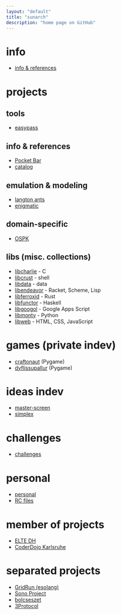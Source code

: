 ```yaml
---
layout: "default"
title: "sunarch"
description: "home page on GitHub"
---
```

# info

- [info & references](refs.md)

# projects

## tools

- [easypass](https://github.com/sunarch/easypass)

## info & references

- [Pocket Bar](https://sunarch.github.io/pocket-bar/)
- [catalog](https://sunarch.github.io/catalog/)

## emulation & modeling

- [langton ants](https://github.com/sunarch/langton-ants)
- [enigmatic](https://github.com/sunarch/enigmatic)

## domain-specific

- [OSPK](https://sunarch.github.io/ospk/)

## libs (misc. collections)

- [libcharlie](https://github.com/sunarch/libcharlie) - C
- [libcrust](https://github.com/sunarch/libcrust) - shell
- [libdata](https://github.com/sunarch/libdata) - data
- [libendeavor](https://github.com/sunarch/libendeavor) - Racket, Scheme, Lisp
- [libferroxid](https://github.com/sunarch/libfunctor) - Rust
- [libfunctor](https://github.com/sunarch/libweb) - Haskell
- [libgoogol](https://github.com/sunarch/libgoogol) - Google Apps Script
- [libmonty](https://github.com/sunarch/libmonty) - Python
- [libweb](https://sunarch.github.io/libweb/) - HTML, CSS, JavaScript

# games (private indev)

- [craftonaut](https://github.com/sunarch/craftonaut) (Pygame)
- [dyflissupallur](https://github.com/sunarch/dyflissupallur) (Pygame)

# ideas indev

- [master-screen](https://github.com/sunarch/master-screen)
- [simplex](https://github.com/sunarch/simplex)

# challenges

- [challenges](challenges/challenges.md)

# personal

- [personal](personal/personal.md)
- [RC files](https://github.com/sunarch/sunarch-rc)

# member of projects

- [ELTE DH](member-elte-dh.md)
- [CoderDojo Karlsruhe](member-coderdojo-karlsruhe.md)

# separated projects

- [GridRun (esolang)](https://gridrun-esolang.github.io)
- [Sono Project](https://sono-project.github.io)
- [bolcseszet](https://bolcseszet.github.io)
- [3Protocol](https://bolcseszet.github.io)
